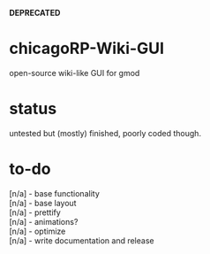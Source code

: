**DEPRECATED**

# chicagoRP-Wiki-GUI
open-source wiki-like GUI for gmod

# status
untested but (mostly) finished, poorly coded though.

# to-do
[n/a] - base functionality                 
[n/a] - base layout                                 
[n/a] - prettify                 
[n/a] - animations?                                     
[n/a] - optimize                 
[n/a] - write documentation and release                 
